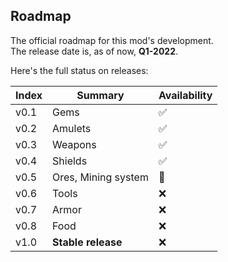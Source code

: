 
## Roadmap

The official roadmap for this mod's development.\
The release date is, as of now, **Q1-2022**.

Here's the full status on releases:

| Index | Summary | Availability |
|-|-|-|
| v0.1 | Gems | :white_check_mark: |
| v0.2 | Amulets | :white_check_mark: |
| v0.3 | Weapons | :white_check_mark: |
| v0.4 | Shields | :white_check_mark: |
| v0.5 | Ores, Mining system | 🚧 |
| v0.6 | Tools | :x: |
| v0.7 | Armor | :x: |
| v0.8 | Food | :x: |
| v1.0 | **Stable release** | :x: |

